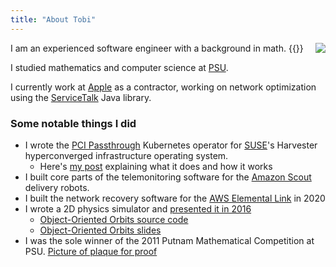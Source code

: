 ```yaml
---
title: "About Tobi"
---
```


<div style="float: right; max-width: 200px">
<img src="/images/avatar2.jpg">
</div>
I am an experienced software engineer with a background in math.
{{<favicon "pdx.edu" "https://www.pdx.edu/themes/custom/pdxd8/favicon.ico">}}


I studied mathematics and computer science at [PSU](https://pdx.edu). 

I currently work at [Apple](https://apple.com) as a contractor, working on network optimization using the [ServiceTalk](https://github.com/apple/servicetalk) Java library.


### Some notable things I did
- I wrote the [PCI Passthrough](https://github.com/harvester/pcidevices) Kubernetes operator for [SUSE](https://suse.com)'s Harvester hyperconverged infrastructure operating system.
    - Here's [my post](/posts/suse-harvester-pci/) explaining what it does and how it works
- I built core parts of the telemonitoring software for the [Amazon Scout](https://www.aboutamazon.com/news/transportation/whats-next-for-amazon-scout) delivery robots.
- I built the network recovery software for the [AWS Elemental Link](https://aws.amazon.com/medialive/features/link/) in 2020
- I wrote a 2D physics simulator and [presented it in 2016](https://www.youtube.com/watch?v=IaSPcs8Y6gc&list=PLE7tQUdRKcyb0PFcp3rGqDb7xnM6c531Z&index=10&t=1s)
    - [Object-Oriented Orbits source code](https://github.com/tlehman/ooo/blob/master/ooo.org)
    - [Object-Oriented Orbits slides](/pdf/ooo.pdf)
- I was the sole winner of the 2011 Putnam Mathematical Competition at PSU. [Picture of plaque for proof](/images/putnam-2011.jpg)
 


